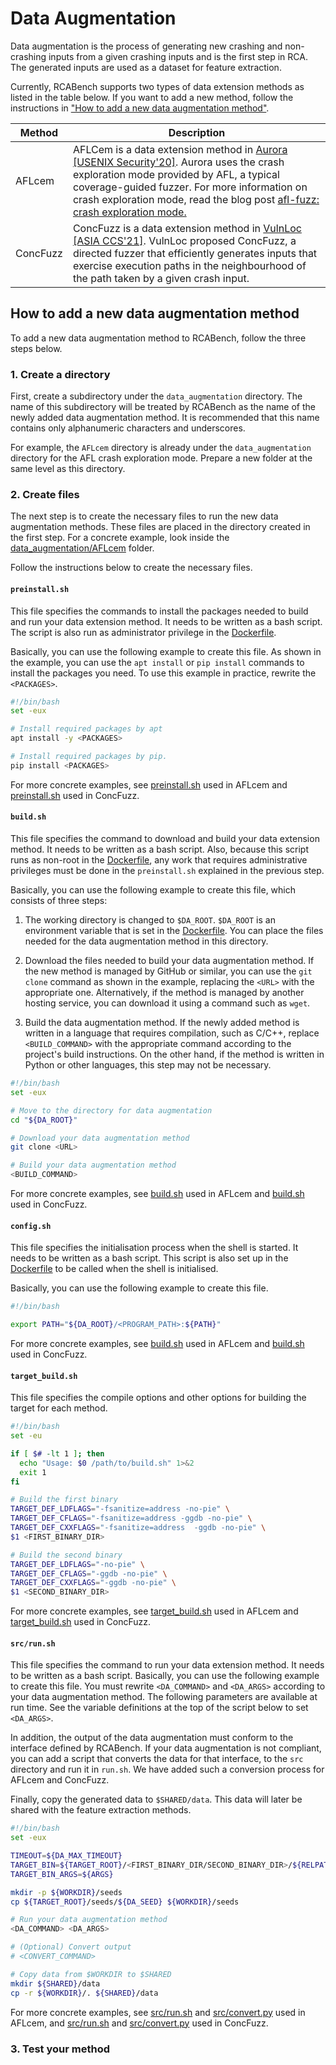# Data Augmentation

Data augmentation is the process of generating new crashing and non-crashing inputs from a given crashing inputs and is the first step in RCA. The generated inputs are used as a dataset for feature extraction.

Currently, RCABench supports two types of data extension methods as listed in the table below. If you want to add a new method, follow the instructions in ["How to add a new data augmentation method"](#how-to-add-a-new-data-augmentation-method).

| Method | Description |
| ---- | ---- |
| AFLcem | AFLCem is a data extension method in [Aurora [USENIX Security'20]](https://www.usenix.org/conference/usenixsecurity20/presentation/blazytko). Aurora uses the crash exploration mode provided by AFL, a typical coverage-guided fuzzer. For more information on crash exploration mode, read the blog post [afl-fuzz: crash exploration mode.](https://lcamtuf.blogspot.com/2014/11/afl-fuzz-crash-exploration-mode.html) |
| ConcFuzz | ConcFuzz is a data extension method in [VulnLoc [ASIA CCS'21]](https://dl.acm.org/doi/10.1145/3433210.3437528). VulnLoc proposed ConcFuzz, a directed fuzzer that efficiently generates inputs that exercise execution paths in the neighbourhood of the path taken by a given crash input. |

## How to add a new data augmentation method

To add a new data augmentation method to RCABench, follow the three steps below.

### 1. Create a directory

First, create a subdirectory under the `data_augmentation` directory. The name of this subdirectory will be treated by RCABench as the name of the newly added data augmentation method. It is recommended that this name contains only alphanumeric characters and underscores.

For example, the `AFLcem` directory is already under the `data_augmentation` directory for the AFL crash exploration mode. Prepare a new folder at the same level as this directory.

### 2. Create files

The next step is to create the necessary files to run the new data augmentation methods. These files are placed in the directory created in the first step. For a concrete example, look inside the [data_augmentation/AFLcem](./methods/AFLcem/) folder.

Follow the instructions below to create the necessary files.

#### `preinstall.sh`

This file specifies the commands to install the packages needed to build and run your data extension method. It needs to be written as a bash script. The script is also run as administrator privilege in the [Dockerfile](./Dockerfile).

Basically, you can use the following example to create this file. As shown in the example, you can use the `apt install` or `pip install` commands to install the packages you need. To use this example in practice, rewrite the `<PACKAGES>`.

```bash
#!/bin/bash
set -eux

# Install required packages by apt
apt install -y <PACKAGES>

# Install required packages by pip.
pip install <PACKAGES>
```

For more concrete examples, see [preinstall.sh](./methods/AFLcem/preinstall.sh) used in AFLcem and [preinstall.sh](./methods/ConcFuzz/preinstall.sh) used in ConcFuzz.

#### `build.sh`

This file specifies the command to download and build your data extension method. It needs to be written as a bash script. Also, because this script runs as non-root in the [Dockerfile](./Dockerfile), any work that requires administrative privileges must be done in the `preinstall.sh` explained in the previous step.

Basically, you can use the following example to create this file, which consists of three steps:

1. The working directory is changed to `$DA_ROOT`. `$DA_ROOT` is an environment variable that is set in the [Dockerfile](./Dockerfile). You can place the files needed for the data augmentation method in this directory.

2. Download the files needed to build your data augmentation method. If the new method is managed by GitHub or similar, you can use the `git clone` command as shown in the example, replacing the `<URL>` with the appropriate one. Alternatively, if the method is managed by another hosting service, you can download it using a command such as `wget`.

3. Build the data augmentation method. If the newly added method is written in a language that requires compilation, such as C/C++, replace `<BUILD_COMMAND>` with the appropriate command according to the project's build instructions. On the other hand, if the method is written in Python or other languages, this step may not be necessary.

```bash
#!/bin/bash
set -eux

# Move to the directory for data augmentation
cd "${DA_ROOT}"

# Download your data augmentation method
git clone <URL>

# Build your data augmentation method
<BUILD_COMMAND>
```

For more concrete examples, see [build.sh](./methods/AFLcem/build.sh) used in AFLcem and [build.sh](./methods/ConcFuzz/build.sh) used in ConcFuzz.

#### `config.sh`

This file specifies the initialisation process when the shell is started. It needs to be written as a bash script. This script is also set up in the [Dockerfile](./Dockerfile) to be called when the shell is initialised.

Basically, you can use the following example to create this file.

```bash
#!/bin/bash

export PATH="${DA_ROOT}/<PROGRAM_PATH>:${PATH}"
```

For more concrete examples, see [build.sh](./methods/AFLcem/build.sh) used in AFLcem and [build.sh](./methods/ConcFuzz/build.sh) used in ConcFuzz.

#### `target_build.sh`

This file specifies the compile options and other options for building the target for each method.

```bash
#!/bin/bash
set -eu

if [ $# -lt 1 ]; then
  echo "Usage: $0 /path/to/build.sh" 1>&2
  exit 1
fi

# Build the first binary
TARGET_DEF_LDFLAGS="-fsanitize=address -no-pie" \
TARGET_DEF_CFLAGS="-fsanitize=address -ggdb -no-pie" \
TARGET_DEF_CXXFLAGS="-fsanitize=address  -ggdb -no-pie" \
$1 <FIRST_BINARY_DIR>

# Build the second binary
TARGET_DEF_LDFLAGS="-no-pie" \
TARGET_DEF_CFLAGS="-ggdb -no-pie" \
TARGET_DEF_CXXFLAGS="-ggdb -no-pie" \
$1 <SECOND_BINARY_DIR>
```

For more concrete examples, see [target_build.sh](./methods/AFLcem/target_build.sh) used in AFLcem and [target_build.sh](./methods/ConcFuzz/target_build.sh) used in ConcFuzz.

#### `src/run.sh`

This file specifies the command to run your data extension method. It needs to be written as a bash script. Basically, you can use the following example to create this file. You must rewrite `<DA_COMMAND>` and `<DA_ARGS>` according to your data augmentation method. The following parameters are available at run time. See the variable definitions at the top of the script below to set `<DA_ARGS>`.


In addition, the output of the data augmentation must conform to the interface defined by RCABench. If your data augmentation is not compliant, you can add a script that converts the data for that interface, to the `src` directory and run it in `run.sh`. We have added such a conversion process for AFLcem and ConcFuzz.

Finally, copy the generated data to `$SHARED/data`. This data will later be shared with the feature extraction methods.

```bash
#!/bin/bash
set -eux

TIMEOUT=${DA_MAX_TIMEOUT}
TARGET_BIN=${TARGET_ROOT}/<FIRST_BINARY_DIR/SECOND_BINARY_DIR>/${RELPATH}
TARGET_BIN_ARGS=${ARGS}

mkdir -p ${WORKDIR}/seeds
cp ${TARGET_ROOT}/seeds/${DA_SEED} ${WORKDIR}/seeds

# Run your data augmentation method
<DA_COMMAND> <DA_ARGS>

# (Optional) Convert output
# <CONVERT_COMMAND>

# Copy data from $WORKDIR to $SHARED
mkdir ${SHARED}/data
cp -r ${WORKDIR}/. ${SHARED}/data
```

For more concrete examples, see [src/run.sh](./methods/AFLcem/src/run.sh) and [src/convert.py](./methods/AFLcem/src/convert.py) used in AFLcem, and [src/run.sh](./methods/ConcFuzz/src/run.sh) and [src/convert.py](./methods/ConcFuzz/src/convert.py) used in ConcFuzz.

### 3. Test your method
